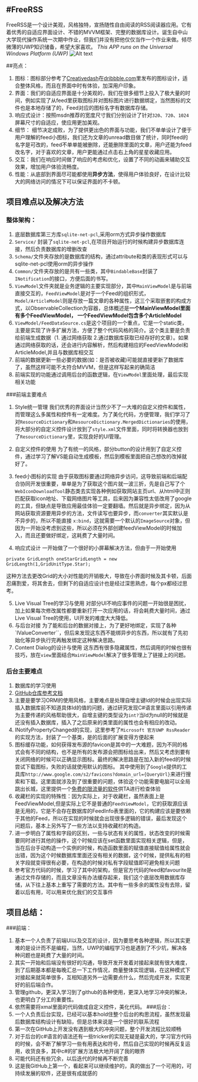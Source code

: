 #FreeRSS
---
FreeRSS是一个设计美观，风格独特，宣扬随性自由阅读的RSS阅读器应用。它有着优秀的自适应界面设计、不错的MVVM框架、完整的数据库设计。诞生自中山大学现代操作系统一次期中作业，但我们并没有把他仅仅当作一个作业来做。倾尽微薄的UWP知识储备，希望大家喜欢。
*This APP runs on the Universal Windows Platform (UWP)*
![Alt text](./ZTT4Y8J8EXIDLNTCND.png)

##亮点：
1. 图标：图标部分参考了[Creativedash](https://dribbble.com/IgorCheb)在[dribbble.com](https://dribbble.com/IgorCheb)里发布的图标设计，适合整体风格，而且在界面中时有体验，加深用户印象。
2. 界面：我们的自适应界面是十分美观的，我们在很多细节上投入了极大量的时间，例如实现了从feed里获取图标并对图标图片进行数据绑定，当然图标的文件也是本地存储了的，Feed对应的图标名字有数据库存储。
3. 响应式设计：按照msdn推荐的宽度尺寸我们分别设计了针对`320`、`720`、`1024`屏幕尺寸的自适应，使应用更加美观。
4. 细节： 细节决定成败，为了提供更出色的界面与功能，我们不单单设计了便于用户理解的feed小图标，我们还为文章的unread数目做了统计，同时feed的名字是可改的，feed不单单能被删除，还能删除里面的文章，用户还能为feed改名字，对于喜欢的文章，用户更能通过点击右上角的星星收藏应用。
5.  交互：我们在响应时间做了响应的考虑和优化，设置了不同的动画来辅助交互效果，增加用户体验流畅度。
6. 性能：从底部到界面尽可能都使用**异步方法**，使得用户体验良好，在设计比较大的网络访问的情况下可以保证界面的不卡顿。


## 项目难点以及解决方法
### 整体架构：
1. 底层数据库第三方库`sqlite-net-pcl`,采用orm方式异步操作数据库
2. `Service/` 封装了`sqlite-net-pcl`,在项目开始运行的时候构建异步数据库连接，然后负责数据库的增删改查
3. `Schema/`文件夹存放的是数据库的结构，通过attribute和类的表现形式可以与sqlite-net-pcl使用orm的异步操作
4. `Common/`文件夹存放的是共有一些类，其中`BindableBase`封装了`INotification`的接口，方便后面的书写。
5. `ViewModel`文件夹就是业务逻辑的主要实现部分，其中`MainViewModel`是与前端直接交互的，`FeedViewModel`是对于一个Feed的组织形式，`Model/ArticleModel`则是存放一篇文章的各种属性，这三个采取嵌套的构成方式，以ObservableCollection为容器，总体概述是**一个MainViewModel里面有多个FeedViewModel， 一个FeedViewModel包含多个ArticleModel**
6. `ViewModel/FeedDataSource.cs`是这个项目的一个重点，它是一个static类，主要是实现了许多扩展方法，方便了整个代码风格的简介。这个类主要是负责给前端生成数据（1. 通过网络获取 2.通过数据库获取已经存好的文章）。如果通过网络获取的话，还会进行内容解析，然后构建相应的FeedViewModel和ArticleModel,并且与数据库相交互
7. 前端的数据更新一些必要的数据(如：是否被收藏)可能就直接更新了数据库了，虽然这样可能不太符合MVVM，但是这样写起来的确简洁
8. 前端实现的功能通过调用后台的函数逻辑，在`ViewModel`里面处理，最后实现相关功能

###前端主要难点
1. Style统一管理
我们优秀的界面设计当然少不了一大堆的自定义控件和属性，而管理这么多属性和控件有一定难度。为了美化代码，方便管理，我们学习了对`ResourceDictionary`和`ResourceDictionary.MergedDictionaries`的使用，将大部分的自定义控件设计放到了`style.xml`文件里面，同时将转换器也放到了`ResourceDictionary`里，实现良好的UI管理。

2. 自定义控件的使用
为了有统一的风格，部分button的设计用到了自定义控件，通过学习了解VS能自动生成模板，然后到模板里面把自己想改的改掉就好了。

3. feed小图标的实现
由于获取图标要通过网络异步访问，这导致前端和后端配合协同开发很重要，单单是为了获取这个图片就一波三折，先是自己写了个`WebIconDownloadTool`静态类去实现各种例如获取网站主页url、从html中正则匹配获取icon地址、下载网络图片等工具，后来因为兼容性太低改用了google的工具，但缺点是导致应用最佳体验一定要翻墙。然后就是异步绑定，因为从网站获取资源要用异步的方法，文件读写也要异步，而`converter`其实默认是不异步的，所以不能直接 `x:bind`，这就需要一个默认的`ImageSource`对象，但因为一开始没考虑到这些，所以必须在外部创建feedViewModel的时候加入，而且还要做好绑定，这耗费了大量时间。

4. 响应式设计
一开始做了一个很好的小屏幕解决方法，但由于一开始使用
  ```
private GridLength oneStarGridLength = new GridLength(1,GridUnitType.Star);
```
这种方法去更改Grid的大小对性能的开销极大，导致在小界面时候及其卡顿，后面忍痛割爱，将其舍去，但剩下的自适应设计也是经过深思熟虑，每个px都经过思考。

5. Live Visual Tree的学习与使用
对部分UI不响应事件的问题一开始很是困扰，加上如果每次修改属性都要重新打开一次应用的话，将会耗费大量时间，通过Live Visual Tree的使用，UI开发的难度大大降低。
6. 与后台对接
为了能和后台的数据对接上，为了更好地绑定，实现了各种`IValueConverter``，但后来发现这东西不能绑异步的东西，所以就有了先初始化等异步执行完再触发绑定这种解决思路。
7. Content Dialog的设计与使用
这东西有很多隐藏属性，然后调用的时候也很有技巧，放在`view`里面结合`MainViewModel`解决了很多管理上了链接上的问题。



### 后台主要难点
1. 数据库的学习使用
2. [GitHub仓库参考文档](https://github.com/praeclarum/sqlite-net)
3. 主要是要学习ORM的使用风格，主要难点是处理自增主键Id的时候会出现实际插入数据库前不知道具体Id的值的问题，通过研究发现C#语言里面以引用传递为主要传递的风格帮助很大，自增主键的类型设为`int?`当Id为null的时候就是还没有插入数据库，插入了之后原来的类里面的属性也会有相应的改动。
2. INotifyPropertyChanged的实现，这里参考了`Microsoft 官方UWP RssReader`的实现方法，封装了一个基类，是的后面的扩展变得方便起来
3. 图标缓存功能，如何获得发布源的favicon是其中的一大难题，因为不同的格式会有不同的结构，也不是所有的发布源会把图标给出来，然后又考虑到要有关闭网络的时候可以正确显示图标。最终的解决思路是在加入新的feed的时候尝试下载图标，失败的话就使用默认的图标。 其中使用到了`Google`提供的工具库`http://www.google.com/s2/favicons?domain_url={QueryUrl}`来进行搜索和下载。这里面就涉及到了很重要的问题，体验这个功能需要电脑可以全局跳出长城，这里提供一个[免费的限流量的软件](https://github.com/getlantern/lantern)供TA进行检查体验
4. 收藏栏的实现的特殊性：因为实际上，对于收藏栏，虽然表面上是FeedViewModel,但是实际上它不是普通的`FeedViewModel`，它的获取源应该是无用的，它是不会存在数据库的FeedInfo表里面的，它的构建应该是要依赖于其他的Feed，所以在实现的时候就会出现很多逻辑的错误，最后发现这个问题后，基本上另外写了一些方法以支持收藏栏的构造。
5. 进一步明白了属性和字段的区别，一些与状态有关的属性，状态改变的时候需要同时进行其他的操作，这个时候应该在set函数里面实现相关逻辑，但是，当在后台手动构造一个实例的时候，构造函数里面的赋值直接赋值给属性就会出错，因为这个时候数据库里面还没有相关的数据，这个时候，提供私有的相关字段就变得很有必要，在构造的时候对私有字段赋值即可避免相关问题
6. 参考官方代码的时候，学习了其中的架构，但是官方代码的feed和favourite是通过文件存储的，而且文章没有办法缓存起来，我们这个底层改用数据库存储，从下往上基本上重写了需要的方法。其中有一些多余的属性没有去除，留着以后有用，可以用来优化我们的交互事件


## 项目总结：
###前端：
1. 基本一个人负责了前端UI以及交互的设计，因为要思考各种逻辑，所以其实更难的是设计而不是编程，当然，UWP的编程学习也是遇到了不少坑，解决各种问题也是耗费了大量的时间。
2. 其实一开始和后端没有很好的沟通，导致开发开发着对接起来就有很大难度，到了后期基本都是每晚汇总一下工作情况，商量整体实现逻辑，在这种模式下对接起来就简单很多，互相知道另外一边需要点什么，然后完成开发，实现更好的前后端合作。
3. 管理github，更深入学习到了github的各种使用，更深入地学习冲突的解决，也更明白了分工的重要性。
4. 依然需要将xmal里面的代码做成自定义控件，美化代码。
###后台：
1. 一个人负责后台实现，已经可以基本hold住整个后台的构思流程，虽然发现最后数据库结构设计有缺陷，但是总体来说是一个很好的联系流程
2. 第一次在GitHub上开发没有遇到极大的冲突问题，整个开发流程比较顺畅
3. 对于后台的c#语言的语法还有一些tricker的实现无疑是最大的，学习官方代码的时候，会不断了解学习一些有用表达和符号，然后自己实现的时候再反复运用，收货良多，其中c#的扩展方法极大地开阔了我的眼界
4. 可能代码还有些冗余，以后迭代的时候再不断完善
5. 这是我GitHub上第一个，看起来可以继续维护的，真的做出了一个可用的，可持续发展的软件，还是很有成就感的